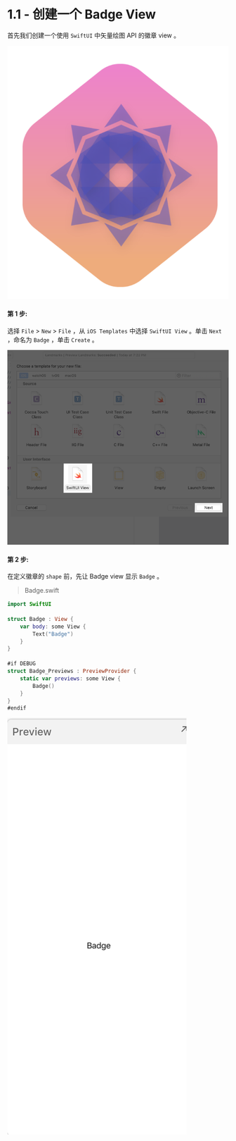# 1.1 - 创建一个 Badge View

首先我们创建一个使用 `SwiftUI` 中矢量绘图 API 的徽章 view 。

![](../../../.gitbook/assets/image%20%2848%29.png)

#### 第 1 步:

选择 `File` &gt; `New` &gt; `File` ，从 `iOS Templates` 中选择 `SwiftUI View` 。单击 `Next` ，命名为 `Badge` ，单击 `Create` 。

![&#x7B2C; 1 &#x6B65;](../../../.gitbook/assets/image%20%2814%29.png)

#### 第 2 步:

在定义徽章的 `shape` 前，先让 Badge view 显示 `Badge` 。

> Badge.swift

```swift
import SwiftUI

struct Badge : View {
    var body: some View {
        Text("Badge")
    }
}

#if DEBUG
struct Badge_Previews : PreviewProvider {
    static var previews: some View {
        Badge()
    }
}
#endif
```

![&#x7B2C; 2 &#x6B65; - &#x9884;&#x89C8;](../../../.gitbook/assets/image%20%2828%29.png)

